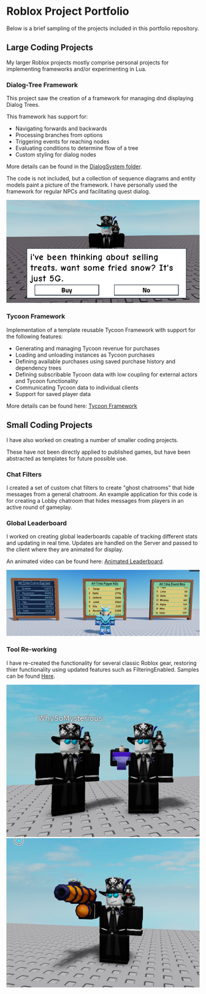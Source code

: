 # Roblox Project Portfolio
Below is a brief sampling of the projects included in this portfolio repository.

## Large Coding Projects
My larger Roblox projects mostly comprise personal projects for implementing frameworks and/or experimenting in Lua.

### Dialog-Tree Framework
This project saw the creation of a framework for managing dnd displaying Dialog Trees. 

This framework has support for:
- Navigating forwards and backwards
- Processing branches from options
- Triggering events for reaching nodes
- Evaluating conditions to determine flow of a tree
- Custom styling for dialog nodes

More details can be found in the [DialogSystem folder](./DialogSystem).

The code is not included, but a collection of sequence diagrams and entity models paint a picture of the framework.
I have personally used the framework for regular NPCs and facilitating quest dialog.

![Dialog-Options-Prompt](./DialogSystem/Images/Demonstrations/Dialog-Options-Prompt.png?raw=true "Dialog Node Preview")

### Tycoon Framework 
Implementation of a template reusable Tycoon Framework with support for the following features:
- Generating and managing Tycoon revenue for purchases
- Loading and unloading instances as Tycoon purchases
- Defining available purchases using saved purchase history and dependency trees
- Defining subscribable Tycoon data with low coupling for external actors and Tycoon functionality
- Communicating Tycoon data to individual clients
- Support for saved player data

More details can be found here: [Tycoon Framework](<./Tycoon Framework>)

## Small Coding Projects
I have also worked on creating a number of smaller coding projects.

These have not been directly applied to published games, but have been abstracted as templates for future possible use.

### Chat Filters
I created a set of custom chat filters to create "ghost chatrooms" that hide messages from a general chatroom. 
An example application for this code is for creating a Lobby chatroom that hides messages from players in an active round of gameplay.

### Global Leaderboard
I worked on creating global leaderboards capable of tracking different stats and updating in real time.
Updates are handled on the Server and passed to the client where they are animated for display.

An animated video can be found here: [Animated Leaderboard](./GlobalLeaderboard/Images-Video/Leaderboard-Update.gif).

![Sample leaderboard display](./GlobalLeaderboard/Images-Video/Leaderboard-Displays.png?raw=true "Global Leaderboard")

### Tool Re-working
I have re-created the functionality for several classic Roblox gear, restoring thier functionality using updated features
such as FilteringEnabled. Samples can be found [Here](./Tools).

![Decoy Deploy](./Tools/DecoyDeploy/Decoy-Deploy-Prev.png?raw=true "Decoy Deploy Preview")
![Snowball Cannon](./Tools/SnowballCannon/Snowball-Cannon-Prev.png?raw=true "Snowball Cannon Preview")

